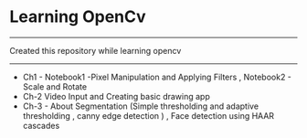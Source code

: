 # Learning OpenCv
<hr>

Created this repository while learning opencv <hr>
* Ch1 - Notebook1 -Pixel Manipulation and Applying Filters , Notebook2 - Scale and Rotate<br>
* Ch-2 Video Input and Creating basic drawing app
* Ch-3 - About Segmentation (Simple thresholding and adaptive thresholding , canny edge detection ) , Face detection using HAAR cascades 
